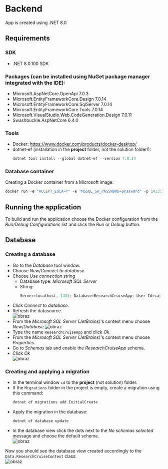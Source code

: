 # Backend
App is created using .NET 8.0

## Requirements
### SDK
- .NET 8.0.100 SDK

### Packages (can be installed using NuGet package manager integrated with the IDE):
- Microsoft.AspNetCore.OpenApi 7.0.3
- Microsoft.EntityFrameworkCore.Design 7.0.14
- Microsoft.EntityFrameworkCore.SqlServer 7.0.14
- Microsoft.EntityFrameworkCore.Tools 7.0.14
- Microsoft.VisualStudio.Web.CodeGeneration.Design 7.0.11
- Swashbuckle.AspNetCore 6.4.0

### Tools
- Docker: https://www.docker.com/products/docker-desktop/
- dotnet-ef (installation in the **project** folder, not the solution folder!):
  ```powershell
  dotnet tool install --global dotnet-ef --version 7.0.14
  ```
### Database container
Creating a Docker container from a Microsoft image:
```powershell
docker run -e "ACCEPT_EULA=Y" -e "MSSQL_SA_PASSWORD=p@ssw0rd" -p 1433:1433 --name researchcruiseapp-db --hostname researchcruiseapp-db -d mcr.microsoft.com/mssql/server:2022-latest
```

## Running the application
To build and run the application choose the Docker configuration from the _Run/Debug Configurations_ list and click
the _Run_ or _Debug_ button.

## Database
### Creating a database
- Go to the _Database_ tool window.
- Choose _New_/_Connect to database_.
- Choose _Use connection string_
  - Database type: _Microsoft SQL Server_
  - String:
    ```powershell
    Server=localhost, 1433; Database=ResearchCruiseApp; User Id=sa; Password=p@ssw0rd; Encrypt=False
    ```
- Click _Connect to database_.
- Refresh the datasource.<br>![obraz](https://github.com/MichalTarnacki/_projekt_grupowy/assets/116964693/f3496ff1-0b9d-4538-8cd2-448402ba4ea3)
- From the _Microsoft SQL Server (JetBrains)_'s context menu choose _New_/_Database_ ![obraz](https://github.com/MichalTarnacki/_projekt_grupowy/assets/116964693/955a4798-310c-4792-bd46-1b9c98436b0a)
- Type the name `ResearchCruiseApp` and click _Ok_.
- From the _Microsoft SQL Server (JetBrains)_'s context menu choose _Properties_.
- Go to _Schemas_ tab and enable the _ResearchCruiseApp_ schema.
- Click _Ok_<br>![obraz](https://github.com/MichalTarnacki/_projekt_grupowy/assets/116964693/8d8734e8-c939-4403-a1e0-c0ed1c7ca9de)

### Creating and applying a migration
- In the terminal window `cd` to the **project** (not solution) folder.
- If the `Migrations` folder in the project is empty, create a migration using this command:
  ```powershell
  dotnet ef migrations add InitialCreate
  ```
- Apply the migration in the database:
  ```powershell
  dotnet ef database update
  ```
- In the database view click the dots next to the _No schemas selected_ message and choose the default schema.<br>![obraz](https://github.com/MichalTarnacki/_projekt_grupowy/assets/116964693/96f61b49-4301-4fda-99a7-8adf5fe5edee)

Now you should see the database view created accordingly to the `Data.ResearchCruiseContext` class:<br>![obraz](https://github.com/MichalTarnacki/_projekt_grupowy/assets/116964693/42f0534f-8ea2-4071-ac91-f8747a9ffc5f)


